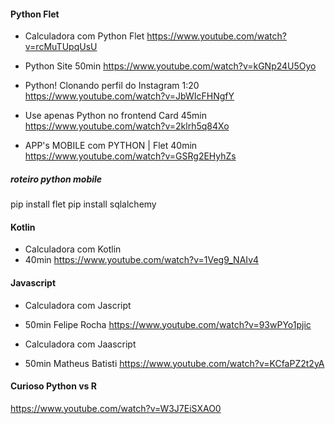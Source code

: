 #### Python Flet
* Calculadora com Python Flet
https://www.youtube.com/watch?v=rcMuTUpqUsU

* Python Site
50min
https://www.youtube.com/watch?v=kGNp24U5Oyo

* Python! Clonando perfil do Instagram
1:20
https://www.youtube.com/watch?v=JbWIcFHNgfY

* Use apenas Python no frontend Card
45min
https://www.youtube.com/watch?v=2klrh5q84Xo

* APP's MOBILE com PYTHON | Flet
40min
https://www.youtube.com/watch?v=GSRg2EHyhZs

##### roteiro python mobile
pip install flet
pip install sqlalchemy

#### Kotlin
* Calculadora com Kotlin
* 40min
https://www.youtube.com/watch?v=1Veg9_NAIv4


#### Javascript
* Calculadora com Jascript
* 50min Felipe Rocha
https://www.youtube.com/watch?v=93wPYo1pjic

* Calculadora com Jaascript
* 50min Matheus Batisti
https://www.youtube.com/watch?v=KCfaPZ2t2yA

#### Curioso Python vs R
https://www.youtube.com/watch?v=W3J7EiSXAO0